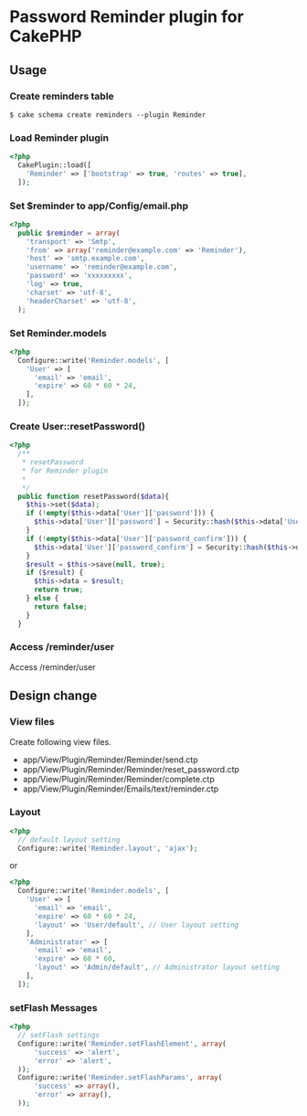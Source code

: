 # Password Reminder plugin for CakePHP

## Usage

### Create reminders table

    $ cake schema create reminders --plugin Reminder

### Load Reminder plugin

```php
<?php
  CakePlugin::load([
    'Reminder' => ['bootstrap' => true, 'routes' => true],
  ]);
```

### Set $reminder to app/Config/email.php

```php
<?php
  public $reminder = array(
    'transport' => 'Smtp',
    'from' => array('reminder@example.com' => 'Reminder'),
    'host' => 'smtp.example.com',
    'username' => 'reminder@example.com',
    'password' => 'xxxxxxxxx',
    'log' => true,
    'charset' => 'utf-8',
    'headerCharset' => 'utf-8',
  );
```

### Set Reminder.models

```php
<?php
  Configure::write('Reminder.models', [
    'User' => [
      'email' => 'email',
      'expire' => 60 * 60 * 24,
    ],
  ]);
```

### Create User::resetPassword()

```php
<?php
  /**
   * resetPassword
   * for Reminder plugin
   *
   */
  public function resetPassword($data){
    $this->set($data);
    if (!empty($this->data['User']['password'])) {
      $this->data['User']['password'] = Security::hash($this->data['User']['password'], null, true);
    }
    if (!empty($this->data['User']['password_confirm'])) {
      $this->data['User']['password_confirm'] = Security::hash($this->data['User']['password_confirm'], null, true);
    }
    $result = $this->save(null, true);
    if ($result) {
      $this->data = $result;
      return true;
    } else {
      return false;
    }
  }
```

### Access /reminder/user

Access /reminder/user

## Design change

### View files

Create following view files.

- app/View/Plugin/Reminder/Reminder/send.ctp
- app/View/Plugin/Reminder/Reminder/reset_password.ctp
- app/View/Plugin/Reminder/Reminder/complete.ctp
- app/View/Plugin/Reminder/Emails/text/reminder.ctp

### Layout

```php
<?php
  // default layout setting
  Configure::write('Reminder.layout', 'ajax');
```

or

```php
<?php
  Configure::write('Reminder.models', [
    'User' => [
      'email' => 'email',
      'expire' => 60 * 60 * 24,
      'layout' => 'User/default', // User layout setting
    ],
    'Administrator' => [
      'email' => 'email',
      'expire' => 60 * 60,
      'layout' => 'Admin/default', // Administrator layout setting
    ],
  ]);
```

### setFlash Messages

```php
<?php
  // setFlash settings
  Configure::write('Reminder.setFlashElement', array(
      'success' => 'alert',
      'error' => 'alert',
  ));
  Configure::write('Reminder.setFlashParams', array(
      'success' => array(),
      'error' => array(),
  ));
```

